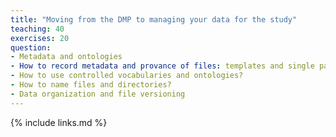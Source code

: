 ```yaml
---
title: "Moving from the DMP to managing your data for the study"
teaching: 40
exercises: 20
question:
- Metadata and ontologies
- How to record metadata and provance of files: templates and single pages
- How to use controlled vocabularies and ontologies?
- How to name files and directories?
- Data organization and file versioning
---
```



{% include links.md %}
